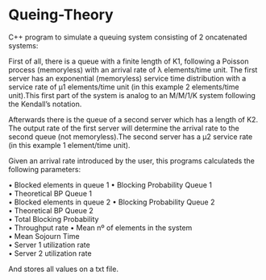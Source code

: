 # Queing-Theory
C++ program to simulate a queuing system consisting of 2 oncatenated systems:

First of all, there is a queue with a finite length of K1, following a Poisson process (memoryless) with an arrival rate of λ elements/time unit. The first server has an exponential (memoryless) service time distribution with a service rate of µ1 elements/time unit (in this example 2 elements/time unit).This first part of the system is analog to an M/M/1/K system following the Kendall’s notation.

Afterwards there is the queue of a second server which has a length of K2. The output rate of the first server will determine the arrival rate to the second queue (not memoryless).The second server has a µ2 service rate (in this example 1 element/time unit).

Given an arrival rate introduced by the user, this programs calculateds the following parameters:

•	Blocked elements in queue 1	
•	Blocking Probability Queue 1	
•	Theoretical BP Queue 1	
•	Blocked elements in queue 2	
•	Blocking Probability Queue 2	
•	Theoretical BP Queue 2	
•	Total Blocking Probability	
•	Throughput rate	
•	Mean nº of elements in the system	
•	Mean Sojourn Time	
•	Server 1 utilization rate	
•	Server 2 utilization rate

And stores all values on a txt file.
